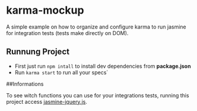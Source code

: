 # karma-mockup

A simple example on how to organize and configure karma to run jasmine for integration tests (tests make directly on DOM).

## Runnung Project

 - First just run `npm intall` to install dev dependencies from **package.json**
 - Run `karma start` to run all your specs`
 
##Informations
  
To see witch functions you can use for your integrations tests, running this project access [jasmine-jquery.js](https://github.com/velesin/jasmine-jquery).
